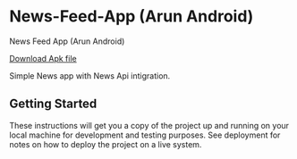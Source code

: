 # News-Feed-App (Arun Android)
News Feed App (Arun Android)

[Download Apk file](https://docs.google.com/uc?export=download&id=14X8_7chBjZU-N8jLqDTluLIQRYuEJgNz)

Simple News app with News Api intigration.

## Getting Started

These instructions will get you a copy of the project up and running on your local machine for development and testing purposes. See deployment for notes on how to deploy the project on a live system.

